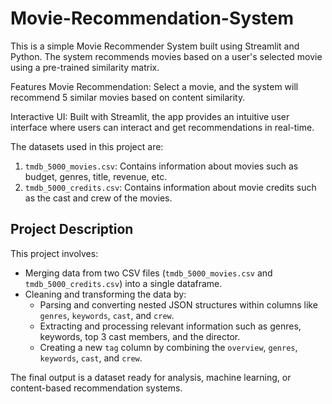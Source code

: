 # Movie-Recommendation-System
This is a simple Movie Recommender System built using Streamlit and Python. The system recommends movies based on a user's selected movie using a pre-trained similarity matrix.

Features
Movie Recommendation: Select a movie, and the system will recommend 5 similar movies based on content similarity.

Interactive UI: Built with Streamlit, the app provides an intuitive user interface where users can interact and get recommendations in real-time.

The datasets used in this project are:
1. `tmdb_5000_movies.csv`: Contains information about movies such as budget, genres, title, revenue, etc.
2. `tmdb_5000_credits.csv`: Contains information about movie credits such as the cast and crew of the movies.

## Project Description

This project involves:
- Merging data from two CSV files (`tmdb_5000_movies.csv` and `tmdb_5000_credits.csv`) into a single dataframe.
- Cleaning and transforming the data by:
  - Parsing and converting nested JSON structures within columns like `genres`, `keywords`, `cast`, and `crew`.
  - Extracting and processing relevant information such as genres, keywords, top 3 cast members, and the director.
  - Creating a new `tag` column by combining the `overview`, `genres`, `keywords`, `cast`, and `crew`.

The final output is a dataset ready for analysis, machine learning, or content-based recommendation systems.
